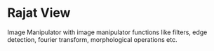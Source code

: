 Rajat View
=========

Image Manipulator with image manipulator functions like filters, edge detection, fourier transform, morphological operations etc. 
